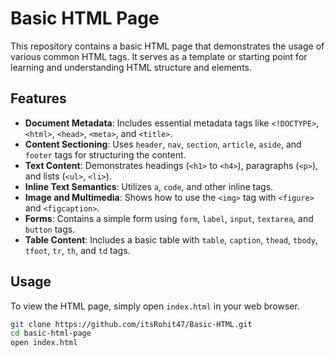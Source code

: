 # Basic HTML Page

This repository contains a basic HTML page that demonstrates the usage of various common HTML tags. It serves as a template or starting point for learning and understanding HTML structure and elements.

## Features

- **Document Metadata**: Includes essential metadata tags like `<!DOCTYPE>`, `<html>`, `<head>`, `<meta>`, and `<title>`.
- **Content Sectioning**: Uses `header`, `nav`, `section`, `article`, `aside`, and `footer` tags for structuring the content.
- **Text Content**: Demonstrates headings (`<h1>` to `<h4>`), paragraphs (`<p>`), and lists (`<ul>`, `<li>`).
- **Inline Text Semantics**: Utilizes `a`, `code`, and other inline tags.
- **Image and Multimedia**: Shows how to use the `<img>` tag with `<figure>` and `<figcaption>`.
- **Forms**: Contains a simple form using `form`, `label`, `input`, `textarea`, and `button` tags.
- **Table Content**: Includes a basic table with `table`, `caption`, `thead`, `tbody`, `tfoot`, `tr`, `th`, and `td` tags.

## Usage

To view the HTML page, simply open `index.html` in your web browser.

```sh
git clone https://github.com/itsRohit47/Basic-HTML.git
cd basic-html-page
open index.html
